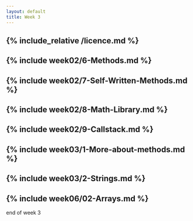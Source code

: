 ```yaml
---
layout: default
title: Week 3
---
```

{% include_relative /licence.md %}
---
{% include week02/6-Methods.md %}
---
{% include week02/7-Self-Written-Methods.md %}
---
{% include week02/8-Math-Library.md %}
---
{% include week02/9-Callstack.md %}
---
{% include week03/1-More-about-methods.md %}
---
{% include week03/2-Strings.md %}
---
{% include week06/02-Arrays.md %}
---


end of week 3